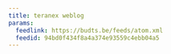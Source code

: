 ```yaml
---
title: teranex weblog
params:
  feedlink: https://budts.be/feeds/atom.xml
  feedid: 94bd0f434f8a4a374e93559c4ebb04a5
---
```

